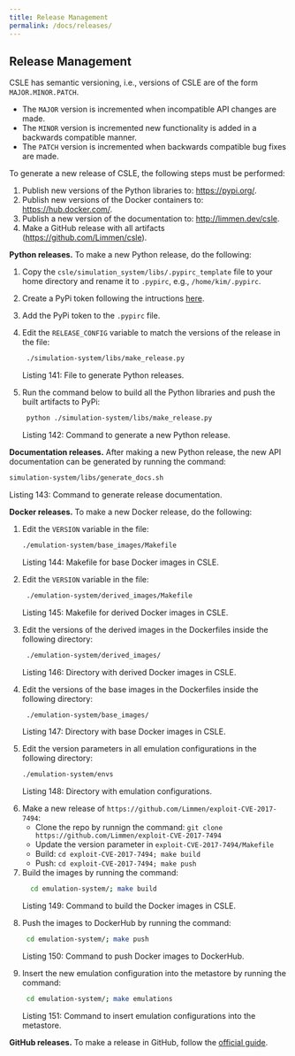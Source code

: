```yaml
---
title: Release Management
permalink: /docs/releases/
---
```


## Release Management

CSLE has semantic versioning, i.e., versions of CSLE are of the form `MAJOR.MINOR.PATCH`.

- The `MAJOR` version is incremented when incompatible API changes are made.
- The `MINOR` version is incremented new functionality is added in a backwards compatible manner.
- The `PATCH` version is incremented when backwards compatible bug fixes are made.

To generate a new release of CSLE, the following steps must be performed:

1. Publish new versions of the Python libraries to: <a href="https://pypi.org/">https://pypi.org/</a>.
2. Publish new versions of the Docker containers to: <a href="https://hub.docker.com/">https://hub.docker.com/</a>.
3. Publish a new version of the documentation to: <a href="http://limmen.dev/csle">http://limmen.dev/csle</a>.
4. Make a GitHub release with all artifacts (<a href="https://github.com/Limmen/csle">https://github.com/Limmen/csle</a>).

**Python releases.** To make a new Python release, do the following:

1. Copy the `csle/simulation_system/libs/.pypirc_template` file to your home directory and rename it to `.pypirc`, e.g., `/home/kim/.pypirc`.
2. Create a PyPi token following the intructions <a href="https://pypi.org/manage/account/token/">here</a>.
3. Add the PyPi token to the `.pypirc` file.
4. Edit the `RELEASE_CONFIG` variable to match the versions of the release in the file:
    ```bash
     ./simulation-system/libs/make_release.py
    ```
   <p class="captionFig">
   Listing 141: File to generate Python releases.
   </p>

5. Run the command below to build all the Python libraries and push the built artifacts to PyPi:
    ```bash
     python ./simulation-system/libs/make_release.py
    ```
   <p class="captionFig">
   Listing 142: Command to generate a new Python release.
   </p>

**Documentation releases.** After making a new Python release, 
the new API documentation can be generated by running the command:

```bash
simulation-system/libs/generate_docs.sh
```

<p class="captionFig">
Listing 143: Command to generate release documentation.
</p>

**Docker releases.** To make a new Docker release, do the following:

1. Edit the `VERSION` variable in the file:
    ```bash
    ./emulation-system/base_images/Makefile
    ```
   <p class="captionFig">
   Listing 144: Makefile for base Docker images in CSLE.
   </p>
2. Edit the `VERSION` variable in the file:
     ```bash 
      ./emulation-system/derived_images/Makefile
     ```
   <p class="captionFig">
   Listing 145: Makefile for derived Docker images in CSLE.
   </p>
3. Edit the versions of the derived images in the Dockerfiles inside the following directory:
    ```bash
     ./emulation-system/derived_images/
    ```
   <p class="captionFig">
   Listing 146: Directory with derived Docker images in CSLE.
   </p>
4. Edit the versions of the base images in the Dockerfiles inside the following directory:
    ```bash
     ./emulation-system/base_images/
    ```
   <p class="captionFig">
   Listing 147: Directory with base Docker images in CSLE.
   </p>   
5. Edit the version parameters in all emulation configurations in the following directory:
   ```bash
   ./emulation-system/envs
   ```
   <p class="captionFig">
   Listing 148: Directory with emulation configurations.
   </p>
6. Make a new release of `https://github.com/Limmen/exploit-CVE-2017-7494`:
    - Clone the repo by runnign the command: `git clone https://github.com/Limmen/exploit-CVE-2017-7494`
    - Update the version parameter in `exploit-CVE-2017-7494/Makefile`
    - Build: `cd exploit-CVE-2017-7494; make build`
    - Push: `cd exploit-CVE-2017-7494; make push`
6. Build the images by running the command:
    ```bash
      cd emulation-system/; make build
    ```
   <p class="captionFig">
   Listing 149: Command to build the Docker images in CSLE.
   </p>
7. Push the images to DockerHub by running the command:
    ```bash
     cd emulation-system/; make push
    ```
   <p class="captionFig">
   Listing 150: Command to push Docker images to DockerHub.
   </p>
8. Insert the new emulation configuration into the metastore by running the command:
    ```bash
     cd emulation-system/; make emulations
    ```
   <p class="captionFig">
   Listing 151: Command to insert emulation configurations into the metastore.
   </p>

**GitHub releases.** To make a release in GitHub, 
follow the <a href="https://docs.github.com/en/repositories/releasing-projects-on-github/managing-releases-in-a-repository">official guide</a>.

